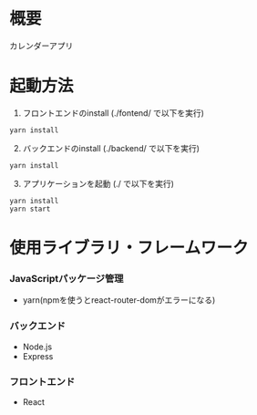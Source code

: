 # 概要
カレンダーアプリ
[](readme-images/demo.mov)

# 起動方法
1. フロントエンドのinstall (./fontend/ で以下を実行)
```
yarn install
```

2. バックエンドのinstall (./backend/ で以下を実行)
```
yarn install
```

3. アプリケーションを起動 (./ で以下を実行)
```
yarn install
yarn start
```

# 使用ライブラリ・フレームワーク
### JavaScriptパッケージ管理
- yarn(npmを使うとreact-router-domがエラーになる)

### バックエンド
- Node.js
- Express

### フロントエンド
- React
